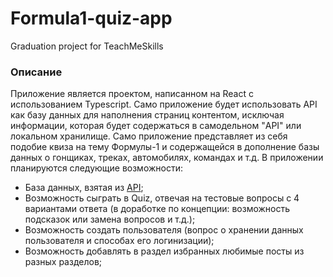 # Formula1-quiz-app
Graduation project for TeachMeSkills

### Описание
Приложение является проектом, написанном на React с использованием Typescript. Само приложение будет использовать API как базу данных для наполнения страниц контентом, исключая информации, которая будет содержаться в самодельном "API" или локальном хранилище.
Само приложение представляет из себя подобие квиза на тему Формулы-1 и содержащейся в дополнение базы данных о гонщиках, треках, автомобилях, командах и т.д.
В приложении планируются следующие возможности:
- База данных, взятая из [API](https://documenter.getpostman.com/view/11586746/SztEa7bL#intro);
- Возможность сыграть в Quiz, отвечая на тестовые вопросы с 4 вариантами ответа (в доработке по концепции: возможность подсказок или замена вопросов и т.д.);
- Возможность создать пользователя (вопрос о хранении данных пользователя и способах его логинизации);
- Возможность добавлять в раздел избранных любимые посты из разных разделов;


